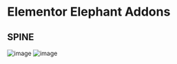 # Elementor Elephant Addons

## SPINE
![image](https://user-images.githubusercontent.com/18102736/177626511-badd695e-55f7-4c83-9795-10b206074a67.png)
![image](https://user-images.githubusercontent.com/18102736/177626581-7d57f845-77ae-452d-b877-34ec3ba23fe1.png)


